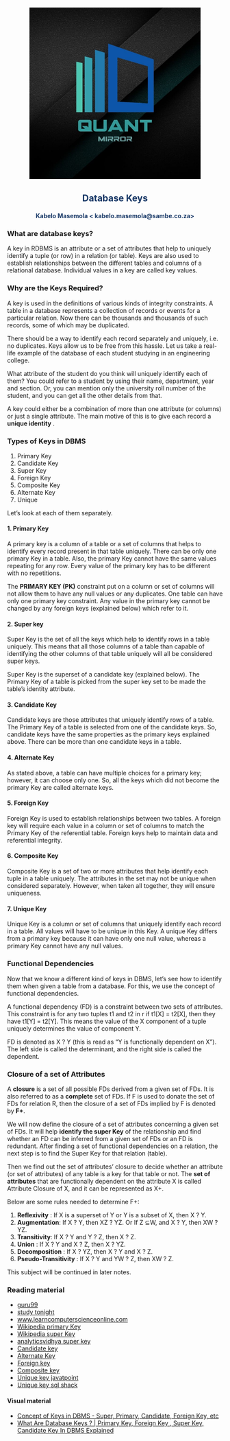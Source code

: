 <p align="center" style="background-color:"><img src="https://raw.githubusercontent.com/quantmirror/notes/master/assets/logo.jpeg?token=GHSAT0AAAAAABSSDUBE4DOCZIWGTDVZ4AZ6YSDD4FQ"  width="400"></p>
<p align="center"><h2 style="color: #193967; text-align: center">
    Database Keys
</h2></p>
<p align="center"><h4 style="color: #193967; text-align: center">
    Kabelo Masemola < kabelo.masemola@sambe.co.za>
</h4></p>

### What are database keys?

A key in RDBMS is an attribute or a set of attributes that help 
to uniquely identify a tuple (or row) in a relation (or table). 
Keys are also used to establish relationships between the different
tables and columns of a relational database.
Individual values in a key are called key values.

### Why are the Keys Required?
A key is used in the definitions of various kinds of integrity constraints.
A table in a database represents a collection of records or events for a 
particular relation. Now there can be thousands and thousands of such records, 
some of which may be duplicated.

There should be a way to identify each record separately and uniquely, i.e. no duplicates.
Keys allow us to be free from this hassle.
Let us take a real-life example of the database of each student studying in an engineering college.


What attribute of the student do you think will uniquely identify each of them? 
You could refer to a student by using their name, department, year and section. 
Or, you can mention only 
the university roll number of the student, and you can get all the other details from that. 

A key could either be a combination of more than one attribute (or columns) or just a single attribute. The main motive of this is to give each record a **unique identity** .

### Types of Keys in DBMS

1. Primary Key
2. Candidate Key
3. Super Key
4. Foreign Key
5. Composite Key
6. Alternate Key
7. Unique

Let’s look at each of them separately.
<br>
#### 1. Primary Key 
A primary key is a column of a table or a set of columns that helps to identify every record present in that table uniquely.
There can be only one primary Key in a table. Also, the primary Key cannot have the same values repeating for any row. 
Every value of the primary key has to be different with no repetitions.

The **PRIMARY KEY (PK)** constraint put on a column or set of columns will not allow them to have any null values or any duplicates.
One table can have only one primary key constraint. Any value in the primary key cannot be changed by any foreign keys (explained below)
which refer to it.

#### 2. Super key
Super Key is the set of all the keys which help to identify rows in a table uniquely. 
This means that all those columns of a table than capable of identifying the other
columns of that table uniquely will all be considered super keys.

Super Key is the superset of a candidate key (explained below).
The Primary Key of a table is picked from the super key set to be made the table’s identity attribute.

#### 3. Candidate Key
Candidate keys are those attributes that uniquely identify rows of a table. The Primary Key of a table is selected from one of the candidate keys. 
So, candidate keys have the same properties as the primary keys explained above.
There can be more than one candidate keys in a table.

#### 4. Alternate Key
As stated above, a table can have multiple choices for a primary key; however, 
it can choose only one. So, all the keys which did not become the primary Key are called alternate keys.

#### 5. Foreign Key
Foreign Key is used to establish relationships between two tables. A foreign key will require each value in a column or set of columns to match the Primary Key of the referential table. 
Foreign keys help to maintain data and referential integrity.

#### 6. Composite Key
Composite Key is a set of two or more attributes that help identify each tuple in a table uniquely.
The attributes in the set may not be unique when considered separately.
However, when taken all together, they will ensure uniqueness.

#### 7. Unique Key
Unique Key is a column or set of columns that uniquely identify each record in a table. All values will have to be unique in this Key.
A unique Key differs from a primary key because it can have only one null value, whereas a primary Key cannot have any null values.

### Functional Dependencies
Now that we know a different kind of keys in DBMS, 
let’s see how to identify them when given a table from a database.
For this, we use the concept of functional dependencies.<br>

A functional dependency (FD) is a constraint between two sets of attributes.
This constraint is for any two tuples t1 and t2 in r if t1[X] = t2[X], then they have t1[Y] = t2[Y]. 
This means the value of the X component of a tuple uniquely determines the value of component Y. 


FD is denoted as X ? Y (this is read as “Y is functionally dependent on X”).
The left side is called the determinant, and the right side is called the dependent.

### Closure of a set of Attributes

A **closure** is a set of all possible FDs derived from a given set of FDs. It is also referred to as a **complete** set of FDs. 
If F is used to donate the set of FDs for relation R, then the closure of a set of FDs implied by F is denoted by **F+**.

We will now define the closure of a set of attributes concerning a given set of FDs.
It will help **identify the super Key** of the relationship and find whether an FD can be inferred from a given set of FDs or an FD is redundant. 
After finding a set of functional dependencies on a relation, the next step is to find the Super Key for that relation (table).


Then we find out the set of attributes’ closure to decide whether an attribute (or set of attributes) of any table is a key for that table or not. 
The **set of attributes** that are functionally dependent on the attribute X is called Attribute Closure of X, and it can be represented as X+.

Below are some rules needed to determine F+:

1. **Reflexivity** : If X is a superset of Y or Y is a subset of X, then X ? Y.
2. **Augmentation**: If X ? Y, then XZ ? YZ. Or If Z ⊆W, and X ? Y, then XW ? YZ.
3. **Transitivity**: If X ? Y and Y ? Z, then X ? Z.
4. **Union** : If X ? Y and X ? Z, then X ? YZ.
5. **Decomposition** : If X ? YZ, then X ? Y and X ? Z.
6. **Pseudo-Transitivity** : If X ? Y and YW ? Z, then XW ? Z.

This subject will be continued in later notes. 

### Reading material
- <a href="https://www.guru99.com/dbms-keys.html">guru99 </a>
- <a href="https://www.studytonight.com/dbms/database-key.php">study tonight </a>
- <a href="https://www.learncomputerscienceonline.com/database-keys/">www.learncomputerscienceonline.com </a>
- <a href="https://en.wikipedia.org/wiki/Primary_key">Wikipedia primary Key</a>
- <a href="https://en.wikipedia.org/wiki/Superkey">Wikipedia super Key</a>
- <a href="https://www.analyticsvidhya.com/blog/2020/07/difference-between-sql-keys-primary-key-super-key-candidate-key-foreign-key/#:~:text=What%20is%20a%20Super%20key,they%20can%20identify%20tuples%20uniquely.">analyticsvidhya super key </a>
- <a href="https://www.techopedia.com/definition/21/candidate-key#:~:text=A%20candidate%20key%20is%20a,in%20a%20relational%20database%20table.">Candidate key </a>
- <a href="https://www.analyticsvidhya.com/blog/2020/07/difference-between-sql-keys-primary-key-super-key-candidate-key-foreign-key/#:~:text=Alternate%20or%20Secondary%20keys%20in,Primary%20key%20for%20a%20table.&text=They%20can%20also%20uniquely%20identify,key%20as%20the%20Primary%20key.">Alternate Key </a>
- <a href="https://en.wikipedia.org/wiki/Foreign_key">Foreign key </a>
- <a href="https://en.wikipedia.org/wiki/Composite_key">Composite key </a>
- <a href="https://www.javatpoint.com/unique-key-in-sql#:~:text=A%20unique%20key%20is%20a,it%20cannot%20have%20duplicate%20values.">Unique key  javatpoint</a>
- <a href="https://www.sqlshack.com/commonly-used-sql-server-constraints-not-null-unique-primary-key/">Unique key  sql shack</a>

#### Visual material
- <a href="https://www.youtube.com/watch?v=p3yJZH8_bsc">Concept of Keys in DBMS - Super, Primary, Candidate, Foreign Key, etc</a>
- <a href="https://www.youtube.com/watch?v=z2hGlc-aDY0">What Are Database Keys ? | Primary Key, Foreign Key , Super Key, Candidate Key In DBMS Explained
</a>
